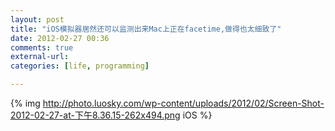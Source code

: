 ```yaml
---
layout: post
title: "iOS模拟器居然还可以监测出来Mac上正在facetime,做得也太细致了"
date: 2012-02-27 00:36
comments: true
external-url: 
categories: [life, programming]

---
```


{% img http://photo.luosky.com/wp-content/uploads/2012/02/Screen-Shot-2012-02-27-at-下午8.36.15-262x494.png iOS %}
